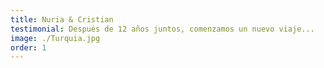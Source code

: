 ```yaml
---
title: Nuria & Cristian
testimonial: Después de 12 años juntos, comenzamos un nuevo viaje...
image: ./Turquia.jpg
order: 1
---
```

